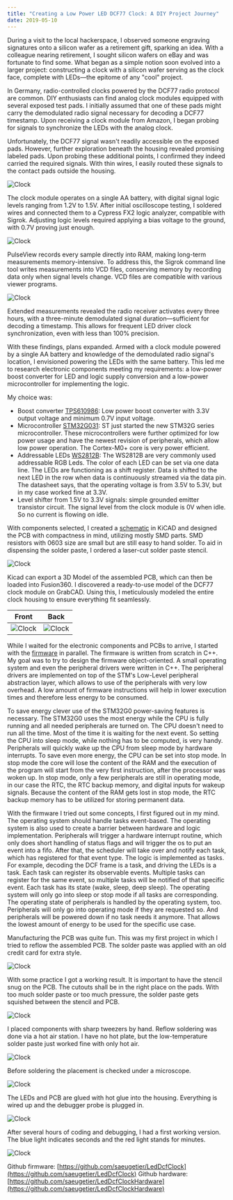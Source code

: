 ```yaml
---
title: "Creating a Low Power LED DCF77 Clock: A DIY Project Journey"
date: 2019-05-10
---
```


During a visit to the local hackerspace, I observed someone engraving signatures onto a silicon wafer as a retirement gift, sparking an idea. With a colleague nearing retirement, I sought silicon wafers on eBay and was fortunate to find some. What began as a simple notion soon evolved into a larger project: constructing a clock with a silicon wafer serving as the clock face, complete with LEDs—the epitome of any "cool" project.

In Germany, radio-controlled clocks powered by the DCF77 radio protocol are common. DIY enthusiasts can find analog clock modules equipped with several exposed test pads. I initially assumed that one of these pads might carry the demodulated radio signal necessary for decoding a DCF77 timestamp. Upon receiving a clock module from Amazon, I began probing for signals to synchronize the LEDs with the analog clock.

Unfortunately, the DCF77 signal wasn't readily accessible on the exposed pads. However, further exploration beneath the housing revealed promising labeled pads. Upon probing these additional points, I confirmed they indeed carried the required signals. With thin wires, I easily routed these signals to the contact pads outside the housing.

![Clock](/assets/2019-05-19/ClockModule.jpg)

The clock module operates on a single AA battery, with digital signal logic levels ranging from 1.2V to 1.5V. After initial oscilloscope testing, I soldered wires and connected them to a Cypress FX2 logic analyzer, compatible with Sigrok. Adjusting logic levels required applying a bias voltage to the ground, with 0.7V proving just enough.

![Clock](/assets/2019-05-19/ClockLogic.jpg)

PulseView records every sample directly into RAM, making long-term measurements memory-intensive. To address this, the Sigrok command line tool writes measurements into VCD files, conserving memory by recording data only when signal levels change. VCD files are compatible with various viewer programs.

![Clock](/assets/2019-05-19/ClockSignals.jpg)

Extended measurements revealed the radio receiver activates every three hours, with a three-minute demodulated signal duration—sufficient for decoding a timestamp. This allows for frequent LED driver clock synchronization, even with less than 100% precision.

With these findings, plans expanded. Armed with a clock module powered by a single AA battery and knowledge of the demodulated radio signal's location, I envisioned powering the LEDs with the same battery. This led me to research electronic components meeting my requirements: a low-power boost converter for LED and logic supply conversion and a low-power microcontroller for implementing the logic.

My choice was:
* Boost converter [TPS610986](https://www.ti.com/product/TPS610986): Low power boost converter with 3.3V output voltage and minimum 0.7V input voltage. 
* Microcontroller [STM32G031](https://www.st.com/en/microcontrollers-microprocessors/stm32g031k8.html): ST just started the new STM32G series microcontroller. These microcontrollers were further optimized for low power usage and have the newest revision of peripherals, which allow low power operation. The Cortex-M0+ core is very power efficient. 
* Addressable LEDs [WS2812B](https://cdn-shop.adafruit.com/datasheets/WS2812B.pdf): The WS2812B are very commonly used addressable RGB Leds. The color of each LED can be set via one data line. The LEDs are functioning as a shift register. Data is shifted to the next LED in the row when data is continuously streamed via the data pin. The datasheet says, that the operating voltage is from 3.5V to 5.3V, but in my case worked fine at 3.3V.
* Level shifter from 1.5V to 3.3V signals: simple grounded emitter transistor circuit. The signal level from the clock module is 0V when idle. So no current is flowing on idle.

With components selected, I created a [schematic](https://github.com/saeugetier/LedDcfClockHardware/blob/main/lowpower.pdf) in KiCAD and designed the PCB with compactness in mind, utilizing mostly SMD parts. SMD resistors with 0603 size are small but are still easy to hand solder. To aid in dispensing the solder paste, I ordered a laser-cut solder paste stencil.

![Clock](/assets/2019-05-19/ClockPCB.jpg)

Kicad can export a 3D Model of the assembled PCB, which can then be loaded into Fusion360. I discovered a ready-to-use model of the DCF77 clock module on GrabCAD. Using this, I meticulously modeled the entire clock housing to ensure everything fit seamlessly.

Front                                         | Back
:--------------------------------------------:|:---------------------------------------------:
![Clock](/assets/2019-05-19/Clock3DFront.jpg) | ![Clock](/assets/2019-05-19/Clock3DBack.jpg)

While I waited for the electronic components and PCBs to arrive, I started with the [firmware](https://github.com/saeugetier/LedDcfClock) in parallel. The firmware is written from scratch in C++. My goal was to try to design the firmware object-oriented. A small operating system and even the peripheral drivers were written in C++. The peripheral drivers are implemented on top of the STM's Low-Level peripheral abstraction layer, which allows to use of the peripherals with very low overhead. A low amount of firmware instructions will help in lower execution times and therefore less energy to be consumed.

To save energy clever use of the STM32G0 power-saving features is necessary. The STM32G0 uses the most energy while the CPU is fully running and all needed peripherals are turned on. The CPU doesn't need to run all the time. Most of the time it is waiting for the next event. So setting the CPU into sleep mode, while nothing has to be computed, is very handy. Peripherals will quickly wake up the CPU from sleep mode by hardware interrupts. To save even more energy, the CPU can be set into stop mode. In stop mode the core will lose the content of the RAM and the execution of the program will start from the very first instruction, after the processor was woken up. In stop mode, only a few peripherals are still in operating mode, in our case the RTC, the RTC backup memory, and digital inputs for wakeup signals. Because the content of the RAM gets lost in stop mode, the RTC backup memory has to be utilized for storing permanent data.

With the firmware I tried out some concepts, I first figured out in my mind. The operating system should handle tasks event-based. The operating system is also used to create a barrier between hardware and logic implementation. Peripherals will trigger a hardware interrupt routine, which only does short handling of status flags and will trigger the os to put an event into a fifo. After that, the scheduler will take over and notify each task, which has registered for that event type. The logic is implemented as tasks. For example, decoding the DCF frame is a task, and driving the LEDs is a task. Each task can register its observable events. Multiple tasks can register for the same event, so multiple tasks will be notified of that specific event. Each task has its state (wake, sleep, deep sleep). The operating system will only go into sleep or stop mode if all tasks are corresponding. The operating state of peripherals is handled by the operating system, too. Peripherals will only go into operating mode if they are requested so. And peripherals will be powered down if no task needs it anymore. That allows the lowest amount of energy to be used for the specific use case.

Manufacturing the PCB was quite fun. This was my first project in which I tried to reflow the assembled PCB. The solder paste was applied with an old credit card for extra style. 

![Clock](/assets/2019-05-19/ClockSolderPaste.jpg)

With some practice I got a working result. It is important to have the stencil snug on the PCB. The cutouts shall be in the right place on the pads. With too much solder paste or too much pressure, the solder paste gets squished between the stencil and PCB. 

![Clock](/assets/2019-05-19/ClockSolderPaste2.jpg)

I placed components with sharp tweezers by hand. Reflow soldering was done via a hot air station. I have no hot plate, but the low-temperature solder paste just worked fine with only hot air.

![Clock](/assets/2019-05-19/ClockAssembled.jpg)

Before soldering the placement is checked under a microscope.

![Clock](/assets/2019-05-19/ClockMicroscope.jpg)

The LEDs and PCB are glued with hot glue into the housing. Everything is wired up and the debugger probe is plugged in. 

![Clock](/assets/2019-05-19/ClockBack.jpg)

After several hours of coding and debugging, I had a first working version. The blue light indicates seconds and the red light stands for minutes.

![Clock](/assets/2019-05-19/ClockFinished.jpg)

Github firmware: [https://github.com/saeugetier/LedDcfClock](https://github.com/saeugetier/LedDcfClock)
Github hardware: [https://github.com/saeugetier/LedDcfClockHardware](https://github.com/saeugetier/LedDcfClockHardware)